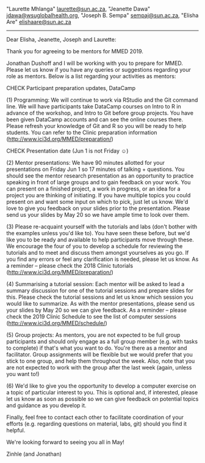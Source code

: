 "Laurette Mhlanga" <laurette@sun.ac.za>, "Jeanette Dawa" <jdawa@wsuglobalhealth.org>, "Joseph B. Sempa" <sempaj@sun.ac.za>, "Elisha Are" <elishaare@sun.ac.za>

----------------------------------------------------------------------

Dear Elisha, Jeanette, Joseph and Laurette:

Thank you for agreeing to be mentors for MMED 2019.

Jonathan Dushoff and I will be working with you to prepare for MMED. Please let us know if you have any queries or suggestions regarding your role as mentors. Below is a list regarding your activities as mentors:

CHECK Participant preparation updates, DataCamp

(1) Programming: We will continue to work via RStudio and the Git command line. We will have participants take DataCamp courses on Intro to R in advance of the workshop, and Intro to Git before group projects. You have been given DataCamp accounts and can see the online courses there. Please refresh your knowledge of Git and R so you will be ready to help students. You can refer to the Clinic preparation information (http://www.ici3d.org/MMED/preparation/)

CHECK Presentation date (Jun 1 is not Friday ☺)

(2) Mentor presentations: We have 90 minutes allotted for your presentations on Friday Jun 1 so 17 minutes of talking + questions. You should see the mentor research presentation as an opportunity to practice speaking in front of large groups and to gain feedback on your work. You can present on a finished project, a work in progress, or an idea for a project you are thinking of initiating. If you have multiple topics you could present on and want some input on which to pick, just let us know. We'd love to give you feedback on your slides prior to the presentation. Please send us your slides by May 20 so we have ample time to look over them.

(3) Please re-acquaint yourself with the tutorials and labs (don't bother with the examples unless you'd like to). You have seen these before, but we'd like you to be ready and available to help participants move through these. We encourage the four of you to develop a schedule for reviewing the tutorials and to meet and discuss them amongst yourselves as you go. If you find any errors or feel any clarification is needed, please let us know. As a reminder – please check the 2018 Clinic tutorials (http://www.ici3d.org/MMED/preparation/)

(4) Summarising a tutorial session: Each mentor will be asked to lead a summary discussion for one of the tutorial sessions and prepare slides for this. Please check the tutorial sessions and let us know which session you would like to summarize. As with the mentor presentations, please send us your slides by May 20 so we can give feedback. As a reminder – please check the 2019 Clinic Schedule to see the list of computer sessions (http://www.ici3d.org/MMED/schedule/)

(5) Group projects: As mentors, you are not expected to be full group participants and should only engage as a full group member (e.g. with tasks to complete) if that's what you want to do. You're there as a mentor and facilitator. Group assignments will be flexible but we would prefer that you stick to one group, and help them throughout the week. Also, note that you are not expected to work with the group after the last week (again, unless you want to!)

(6) We'd like to give you the opportunity to develop a computer exercise on a topic of particular interest to you. This is optional and, if interested, please let us know as soon as possible so we can give feedback on potential topics and guidance as you develop it.

Finally, feel free to contact each other to facilitate coordination of your efforts (e.g. regarding questions on material, labs, git) should you find it helpful.

We're looking forward to seeing you all in May!

Zinhle (and Jonathan)

